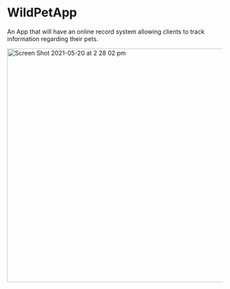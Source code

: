 # WildPetApp
An App that will have an online record system allowing clients to track information regarding their pets. 

<img width="546" alt="Screen Shot 2021-05-20 at 2 28 02 pm" src="https://user-images.githubusercontent.com/48010303/118919319-a2e38a80-b977-11eb-9c8a-6786b5b08427.png">
